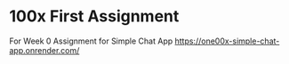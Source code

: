 # 100x First Assignment
For Week 0 Assignment for Simple Chat App
https://one00x-simple-chat-app.onrender.com/

